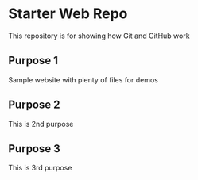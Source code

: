# Starter Web Repo

This repository is for showing how Git and GitHub work

## Purpose 1

Sample website with plenty of files for demos

## Purpose 2

This is 2nd purpose

## Purpose 3

This is 3rd purpose
